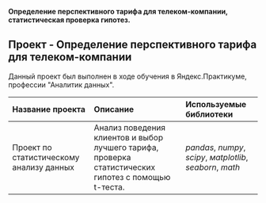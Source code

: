 **Определение перспективного тарифа для телеком-компании, статистическая проверка гипотез.**
## Проект - Определение перспективного тарифа для телеком-компании

Данный проект был выполнен в ходе обучения в Яндекс.Практикуме, профессии "Аналитик данных".

| Название проекта | Описание | Используемые библиотеки | 
| :---------------------- | :---------------------- | :---------------------- |
| Проект по статистическому анализу данных | Анализ поведения клиентов и выбор лучшего тарифа, проверка статистических гипотез с помощью t-теста. | *pandas*, *numpy*, *scipy*, *мatplotlib*, *seaborn*, *math* |
